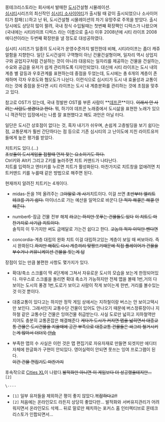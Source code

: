 몽테크리스토라는 회사에서 발매한 [도시](%EB%8F%84%EC%8B%9C.md)건설형 시뮬레이션.  
[심시티](%EC%8B%AC%EC%8B%9C%ED%8B%B0.md)시리즈의 최신작인 [심시티 소사이어티](%EC%8B%AC%EC%8B%9C%ED%8B%B0%20%EC%86%8C%EC%82%AC%EC%9D%B4%EC%96%B4%ED%8B%B0.md)가 출시될 때 같이
출시되었으나 소사이어티가 참패`[1]`하고 난 뒤, 도시건설형 시물레이션의 차기 유망주로 주목을 받았다. 출시 당시에도 상당히 많이 팔려,
국내 정식 수입될때는 첫번째 확장팩인 디럭스가 나왔으며(국내에는 시티라이프 디럭스 라는 이름으로 출시) 이후 2008년에 시티 라이프
2008 에디션이라는 두번째 확장판을 낼 정도로 대성공하였다.

심시티 시리즈가 일종의 도시국가 운영수준까지 발전한데 비해, 시티라이프는 좀더 캐쥬얼함을 지향한다. 일단 도시건설이 구역형이 아닌
건물건설형이며, 일자리 역시 상업지구와 공업지구처럼 건설하는 것이 아니라 대응되는 일자리를 제공하는 건물을 건설하는, 수요와 공급을 유저가
쉽게 관리하도록 디자인되었다. 대신에 시티 라이프는 도시 내의 계층 별 갈등과 우호관계를 표현하는데 중점을 두었는데, 도시에는 총 6개의
계층이 존재하며 각자 우호도와 혐오도가 나뉜다. 이런식으로 심시티가 도시 내 효율성과 교통이라는 것에 중점을 둔다면 시티 라이프는 도시 내
계층분화를 관리하는 것에 초점을 맞추고 있다.

참고로 OST가 있는데, 국내 정발판 OST를 부른 사람이
**[데프콘](%EB%8D%B0%ED%94%84%EC%BD%98.md)**이다. <del>이래서 안 사려는 사람도 생겼다고
한다.</del> 뭐, 하기야 데프콘 노래중에서 도시삶을 표현한 노래가 있으니 객관적인 입장에서는 나름 잘 표현했다고 해도 과언은 아닐
터다.

일단은 도시간 상호점이 없다는 것, 흑자 내기가 쉬우며, 손쉽게 고층빌딩을 보기 쉽다는 점, 교통문제가 훨씬 간단하다는 점 등으로 기존
심시티의 고 난이도에 지친 라이트유저들에게 높은 평가를 받았다.

치트키도 있다.(...)  
<del>초보들이 도시게임을 접할때 먼저 찾는 요소이기도 하다.</del>  
Ctrl키와 Alt키 그리고 Z키를 눌러주면 치트 커맨드가 나타난다.  
치트를 입력하고 엔터키를 누르면 치트가 활성화된다. 마찬가지로 치트창을 없애려면 치트커맨드 키를 누를때 같은 방법으로 해주면 된다.

현재까지 알려진 치트키는 4개이다.

  * midas-돈을 1억 올려주는 <del>그야말로 개 사기</del>치트이다. 이걸 쓰면 <del> 초반부터 엘리트 테크를 가기 쉽다.</del> 마이너스로 가는 예산을 일억으로 바꾼다.<del>단 적자 해결은 해결 안해준다.</del>
  * number6-잠금 건물 전부 해체
<del>라고는 하지만 못푸는 건물들도 있다</del> <del>이 치트도 마찬가지로 사기급 치트이다.</del>  
솔직히 이 두가지만 써도 금메달로 가는건 쉽다고 한다. <del>고놈의 적자 이익만 뺀다면</del>  

  * concordia-계층 대립의 완화 치트
이걸 대립하고있는 계층이 보일 때 써보아라. 즉시 완화된다.<del>하지만 해줘도 다시 계층끼리 맞짱뜨기때문에 직접 플레이어가 건물을
부수거나 커뮤니케이션 건물을 짓는게 답</del>

장점이 있는 만큼 불편한 사항도 몇가지가 있다.

  * 확대/축소 스크롤이 딱 4단계에 그쳐서 자유로운 도시의 모습을 보는게 한정되어있다.
마우스로 스크롤을 돌리면 확대 축소가 가능하지만 전체 맵을 볼때 1번,거의 다보이는 도시의 풍경 1번,도로가 보이고 사람이 작게 보이는게
한번, 거리를 볼수있는 것 이것 뿐이다.  

  * 대중교통이 있다고는 하지만 정작 게임 상에서는 지하철이랑 버스는 안 보이고택시만 보인다. 
그래서인지 교통수단 건물이 있어도 안나오기 때문에 버스정류장이나 지하철 같은 교통수단 건물은 잉여건물 취급받는다. 사실 도로만 넓히고
지하철역만 지어도 충분히 교통혼잡은 해결해준다 <del>게다가 도시가 커지면 맵을 넓히면서 대중교통 건물은 도시건물을 지을때에 공간 부족으로
대중교통 건물들은 싸그리 철거시키는게 많아서 더더욱 [안습](%EC%95%88%EC%8A%B5.md)</del>  

  * 부족한 맵의 수
사실은 이런 것은 맵 편집기로 자유자재로 만들면 되겟지만 에디터 자체에 한글화가 구현이 안되있다. 영어실력이 안되면 못쓰는 잉여 프로그램이
된다.  
<del>이건 건물 편집기도 마찬가지</del>

후속작으로 [Cities XL](Cities%20XL.md)이 나왔다.<del>발적화만 아니면 이 게임보다 더
성공했을테지만...</del>  
`[2]`

`\----`

  * `[1]` 일부 유저들을 제외하곤 평이 좋지 않았다.<del>복잡하다고!!</del>
  * `[2]` 처음에는 온라인모드 라든지 상당히 좋았다만... 발적화와 서버유지관리가 어려워지면서 온라인모드 삭제... 뒤로 말로만 패치하는 포커스 홈 인터렉티브로 몬테크리스토가 인합되면서...

